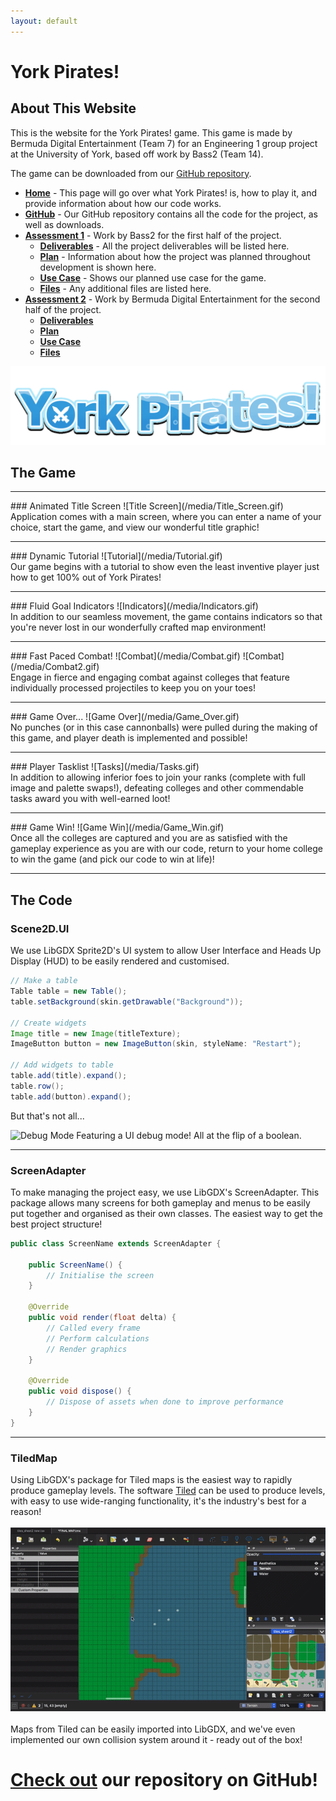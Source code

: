 ```yaml
---
layout: default
---
```

# York Pirates!
## About This Website
This is the website for the York Pirates! game.
This game is made by Bermuda Digital Entertainment (Team 7) for an Engineering 1 group project at the University of York, based off work by Bass2 (Team 14).

The game can be downloaded from our [GitHub repository](https://github.com/Bermuda-Digital-Entertainment/York-Pirates-2).

- [**Home**]() - This page will go over what York Pirates! is, how to play it, and provide information about how our code works.
- [**GitHub**](https://github.com/Bermuda-Digital-Entertainment/York-Pirates-2) - Our GitHub repository contains all the code for the project, as well as downloads.
- [**Assessment 1**](/assessment1) - Work by Bass2 for the first half of the project.
    - [**Deliverables**](assessment1/deliverables) - All the project deliverables will be listed here.
    - [**Plan**](/assessment1/plan) - Information about how the project was planned throughout development is shown here.
    - [**Use Case**](/assessment1/usecase) - Shows our planned use case for the game.
    - [**Files**](/assessment1/files) - Any additional files are listed here.
- [**Assessment 2**](/assessment2) - Work by Bermuda Digital Entertainment for the second half of the project.
    - [**Deliverables**](assessment2/deliverables)
    - [**Plan**](/assessment2/plan)
    - [**Use Case**](/assessment2/usecase)
    - [**Files**](/assessment2/files)

![Game Logo](/media/Logo.gif)

## The Game
<hr/>
### Animated Title Screen
![Title Screen](/media/Title_Screen.gif)
<br/>
Application comes with a main screen, where you can enter a name of your choice, start the game, and view our wonderful title graphic!
<hr/>
### Dynamic Tutorial
![Tutorial](/media/Tutorial.gif)
<br/>
Our game begins with a tutorial to show even the least inventive player just how to get 100% out of York Pirates!
<hr/>
### Fluid Goal Indicators
![Indicators](/media/Indicators.gif)
<br/>
In addition to our seamless movement, the game contains indicators so that you're never lost in our wonderfully crafted map environment!
<hr/>
### Fast Paced Combat!
![Combat](/media/Combat.gif)
![Combat](/media/Combat2.gif)
<br/>
Engage in fierce and engaging combat against colleges that feature individually processed projectiles to keep you on your toes!
<hr/>
### Game Over...
![Game Over](/media/Game_Over.gif)
<br/>
No punches (or in this case cannonballs) were pulled during the making of this game, and player death is implemented and possible!
<hr/>
### Player Tasklist
![Tasks](/media/Tasks.gif)
<br/>
In addition to allowing inferior foes to join your ranks (complete with full image and palette swaps!), defeating colleges and other commendable tasks award you with well-earned loot!
<hr/>
### Game Win!
![Game Win](/media/Game_Win.gif)
<br/>
Once all the colleges are captured and you are as satisfied with the gameplay experience as you are with our code, return to your home college to win the game (and pick our code to win at life)!

<hr/>

## The Code

### Scene2D.UI

We use LibGDX Sprite2D's UI system to allow User Interface and Heads Up Display (HUD) to be easily rendered and customised.

```java
// Make a table
Table table = new Table();
table.setBackground(skin.getDrawable("Background"));

// Create widgets
Image title = new Image(titleTexture);
ImageButton button = new ImageButton(skin, styleName: "Restart");

// Add widgets to table
table.add(title).expand();
table.row();
table.add(button).expand();
```
But that's not all...

![Debug Mode](/media/Debug.gif)
Featuring a UI debug mode! All at the flip of a boolean.

<hr/>

### ScreenAdapter

To make managing the project easy, we use LibGDX's ScreenAdapter. 
This package allows many screens for both gameplay and menus to be easily put together and organised as their own classes.
The easiest way to get the best project structure!

```java
public class ScreenName extends ScreenAdapter {
    
    public ScreenName() {
        // Initialise the screen
    }
    
    @Override
    public void render(float delta) {
        // Called every frame
        // Perform calculations
        // Render graphics
    }
    
    @Override
    public void dispose() {
        // Dispose of assets when done to improve performance
    }
}
```

<hr/>

### TiledMap
Using LibGDX's package for Tiled maps is the easiest way to rapidly produce gameplay levels.
The software [Tiled](https://www.mapeditor.org) can be used to produce levels, with easy to use wide-ranging functionality, it's the industry's best for a reason!
<br/><br/>![Tiled](/media/tiled.gif)
<br/><br/>Maps from Tiled can be easily imported into LibGDX, and we've even implemented our own collision system around it - ready out of the box!

# [Check out](https://github.com/Bermuda-Digital-Entertainment/York-Pirates-2) our repository on GitHub!
